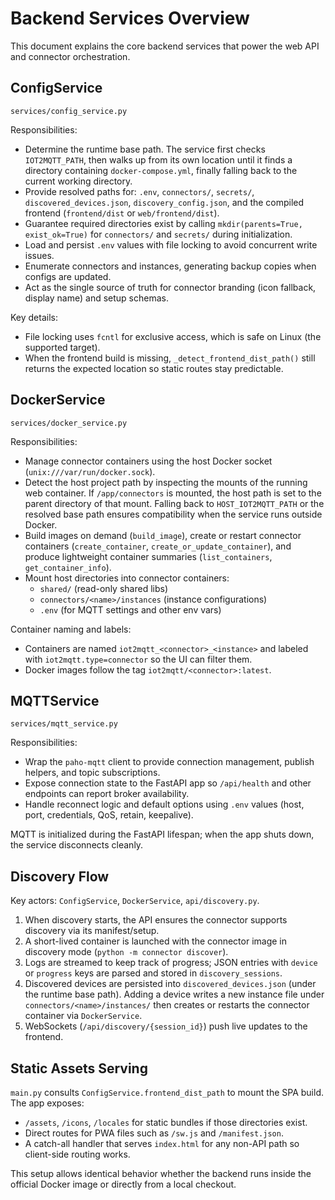 # Backend Services Overview

This document explains the core backend services that power the web API and connector orchestration.

## ConfigService

`services/config_service.py`

Responsibilities:

- Determine the runtime base path. The service first checks `IOT2MQTT_PATH`, then walks up from its own location until it finds a directory containing `docker-compose.yml`, finally falling back to the current working directory.
- Provide resolved paths for: `.env`, `connectors/`, `secrets/`, `discovered_devices.json`, `discovery_config.json`, and the compiled frontend (`frontend/dist` or `web/frontend/dist`).
- Guarantee required directories exist by calling `mkdir(parents=True, exist_ok=True)` for `connectors/` and `secrets/` during initialization.
- Load and persist `.env` values with file locking to avoid concurrent write issues.
- Enumerate connectors and instances, generating backup copies when configs are updated.
- Act as the single source of truth for connector branding (icon fallback, display name) and setup schemas.

Key details:

- File locking uses `fcntl` for exclusive access, which is safe on Linux (the supported target).
- When the frontend build is missing, `_detect_frontend_dist_path()` still returns the expected location so static routes stay predictable.

## DockerService

`services/docker_service.py`

Responsibilities:

- Manage connector containers using the host Docker socket (`unix:///var/run/docker.sock`).
- Detect the host project path by inspecting the mounts of the running web container. If `/app/connectors` is mounted, the host path is set to the parent directory of that mount. Falling back to `HOST_IOT2MQTT_PATH` or the resolved base path ensures compatibility when the service runs outside Docker.
- Build images on demand (`build_image`), create or restart connector containers (`create_container`, `create_or_update_container`), and produce lightweight container summaries (`list_containers`, `get_container_info`).
- Mount host directories into connector containers:
  - `shared/` (read-only shared libs)
  - `connectors/<name>/instances` (instance configurations)
  - `.env` (for MQTT settings and other env vars)

Container naming and labels:

- Containers are named `iot2mqtt_<connector>_<instance>` and labeled with `iot2mqtt.type=connector` so the UI can filter them.
- Docker images follow the tag `iot2mqtt/<connector>:latest`.

## MQTTService

`services/mqtt_service.py`

Responsibilities:

- Wrap the `paho-mqtt` client to provide connection management, publish helpers, and topic subscriptions.
- Expose connection state to the FastAPI app so `/api/health` and other endpoints can report broker availability.
- Handle reconnect logic and default options using `.env` values (host, port, credentials, QoS, retain, keepalive).

MQTT is initialized during the FastAPI lifespan; when the app shuts down, the service disconnects cleanly.

## Discovery Flow

Key actors: `ConfigService`, `DockerService`, `api/discovery.py`.

1. When discovery starts, the API ensures the connector supports discovery via its manifest/setup.
2. A short-lived container is launched with the connector image in discovery mode (`python -m connector discover`).
3. Logs are streamed to keep track of progress; JSON entries with `device` or `progress` keys are parsed and stored in `discovery_sessions`.
4. Discovered devices are persisted into `discovered_devices.json` (under the runtime base path). Adding a device writes a new instance file under `connectors/<name>/instances/` then creates or restarts the connector container via `DockerService`.
5. WebSockets (`/api/discovery/{session_id}`) push live updates to the frontend.

## Static Assets Serving

`main.py` consults `ConfigService.frontend_dist_path` to mount the SPA build. The app exposes:

- `/assets`, `/icons`, `/locales` for static bundles if those directories exist.
- Direct routes for PWA files such as `/sw.js` and `/manifest.json`.
- A catch-all handler that serves `index.html` for any non-API path so client-side routing works.

This setup allows identical behavior whether the backend runs inside the official Docker image or directly from a local checkout.

